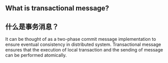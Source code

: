 ## What is transactional message?
## 什么是事务消息？
It can be thought of as a two-phase commit message implementation to ensure eventual consistency in distributed system. 
Transactional message ensures that the execution of local transaction and the sending of message can be performed atomically.

